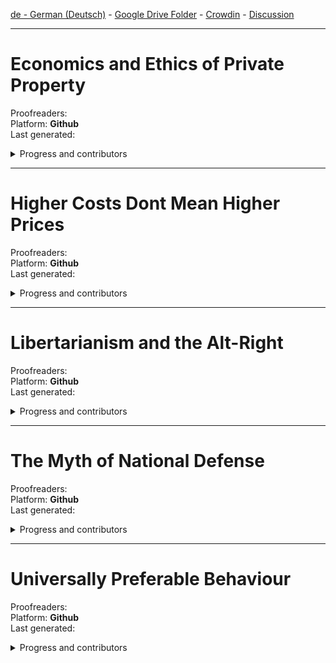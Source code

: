 
[de - German (Deutsch)](https://github.com/ancap-ch/from-en/tree/utopian/en) - [Google Drive Folder](https://drive.google.com/open?id=1ZJSmlffH0FgnlYXPbxbDHuPVM3JQtdUc) - [Crowdin](https://crowdin.com/project/ancap-ch/de) - [Discussion](https://DE.ancap.ch)

---

# Economics and Ethics of Private Property    
Proofreaders:   
Platform: **Github**  
Last generated:  

<details>
  <summary>Progress and contributors</summary>

| file name | translated | reviewed | words | translators | arbitrary | arbitrary |
| - | - | - | - | - | - | - |
| 01_pref2nd_ed.md | :o: | :x: |    210 | jmotip | | |
| 02_pref1st_ed.md | :o: | :x: |    400 | jmotip | | |
| 03_p01.md | :o: | :x: |    001 | jmotip | | |
| 03_p01_ch01_01.md | :o: | :x: | 4k 150 | jmotip | | |
| 03_p01_ch01_02.md | :o: | :x: | 4k 650 | jmotip | | |
| 03_p01_ch01_03.md | :o: | :x: | 3k 280 | jmotip | | |
| 03_p01_ch02_01.md | :o: | :x: | 3k 510 | jmotip | | |
| 03_p01_ch02_02.md | :o: | :x: | 2k 590 | jmotip | | |
| 03_p01_ch02_03.md | :o: | :x: | 3k 440 | jmotip | | |
| 03_p01_ch02_04.md | :o: | :x: | 3k 510 | jmotip | | |
| 03_p01_ch02_05.md | :o: | :x: | 3k 280 | jmotip | | |
| 03_p01_ch03_01.md | :o: | :x: | 2k 370 | jmotip | | |
| 03_p01_ch03_02.md | :o: | :x: | 2k 580 | jmotip | | |
| 03_p01_ch03_03.md | :o: | :x: | 2k 820 | jmotip | | |
| 03_p01_ch03_04.md | :o: | :x: | 3k 550 | jmotip | | |
| 03_p01_ch03_05.md | :o: | :x: | 3k 570 | jmotip | | |
| 03_p01_ch04_01.md | :o: | :x: | 4k 300 | jmotip | | |
| 03_p01_ch04_02.md | :o: | :x: | 4k 000 | jmotip | | |
| 03_p01_ch05_01.md | :o: | :x: | 2k 400 | jmotip | | |
| 03_p01_ch05_02.md | :o: | :x: | 3k 470 | jmotip | | |
| 03_p01_ch05_03.md | :o: | :x: | 3k 920 | jmotip | | |
| 03_p01_ch05_04.md | :o: | :x: | 2k 930 | jmotip | | |
| 03_p01_ch06_01.md | :o: | :x: | 2k 940 | jmotip | | |
| 03_p01_ch06_02.md | :o: | :x: | 4k 530 | jmotip | | |
| 03_p01_ch06_03.md | :o: | :x: | 3k 860 | jmotip | | |
| 03_p01_ch07_01.md | :o: | :x: | 2k 830 | jmotip | | |
| 03_p01_ch07_02.md | :o: | :x: | 3k 260 | jmotip | | |
| 03_p01_ch07_03.md | :o: | :x: | 2k 950 | jmotip | | |
| 03_p01_ch07_04.md | :o: | :x: | 2k 660 | jmotip | | |
| 03_p01_ch07_05.md | :o: | :x: | 3k 620 | jmotip | | |
| 03_p01_ch07_06.md | :o: | :x: | 3k 600 | jmotip | | |
| 03_p01_ch08.md | :o: | :x: | 2k 430 | jmotip | | |
| 03_p02.md | :o: | :x: |    001 | jmotip | | |
| 03_p02_ch09.md | :x: | :x: | 010 | | | |
| 03_p02_ch09_01.md | :x: | :x: | 400 | | | |
| 03_p02_ch09_02.md | :x: | :x: | 4k 490 | | | |
| 03_p02_ch09_03_01.md | :x: | :x: | 2k 720 | | | |
| 03_p02_ch09_03_02.md | :x: | :x: | 3k 050 | | | |
| 03_p02_ch09_04.md | :x: | :x: | 200 | | | |
| 03_p02_ch10.md | :x: | :x: | 3k 220 | | | |
| 03_p02_ch11.md | :x: | :x: | 10 | | | |
| 03_p02_ch11_1.md | :x: | :x: | 2k 430 | | | |
| 03_p02_ch11_2.md | :x: | :x: | 4k 290 | | | |
| 03_p02_ch11_3.md | :x: | :x: | 3k 200 | | | |
| 03_p02_ch12.md | :x: | :x: | 2k 890 | | | |
| 03_p02_ch13.md | :o: | :x: | 2k 560 | jmotip | | |
| 03_p02_ch14.md | :x: | :x: | 10 | | | |
| 03_p02_ch14_1.md | :x: | :x: | 2k 760 | | | |
| 03_p02_ch14_2.md | :x: | :x: | 4k 290 | | | |
| 03_p02_ch14_3.md | :x: | :x: | 4k 780 | | | |
| 03_p02_ch15.md | :x: | :x: | 1 | | | |
| 03_p02_ch15_01.md | :x: | :x: | 310 | | | |
| 03_p02_ch15_02.md | :x: | :x: | 2k 360 | | | |
| 03_p02_ch15_03.md | :x: | :x: | 720 | | | |
| 03_p02_ch15_04.md | :x: | :x: | 890 | | | |
| 03_p02_ch15_05.md | :x: | :x: | 2k 020 | | | |
| 04_apx.md | :x: | :x: | 1 | | | |
| 04_apx_01.md | :x: | :x: | 1k 580 | | | |
| 04_apx_02.md | :x: | :x: | 1k 870 | | | |
| 04_apx_03.md | :x: | :x: | 1k 950 | | | |
| 04_apx_04.md | :x: | :x: | 1k 810 | | | |


</details>



---

# Higher Costs Dont Mean Higher Prices    
Proofreaders:   
Platform: **Github**  
Last generated:  

<details>
  <summary>Progress and contributors</summary>

| file name | translated | reviewed | words | translators | arbitrary | arbitrary |
| - | - | - | - | - | - | - |
| essay.md | :o: | :x: | 1k 220 | jmotip | | | | |

</details>

---

# Libertarianism and the Alt-Right    
Proofreaders:   
Platform: **Github**  
Last generated:  

<details>
  <summary>Progress and contributors</summary>

| file name | translated | reviewed | words | translators | arbitrary | arbitrary |
| - | - | - | - | - | - | - |
| 01_speech.md | :o: | :x: | 7k 100 | jmotip | | | | |

</details>


---

# The Myth of National Defense    
Proofreaders:   
Platform: **Github**  
Last generated:  

<details>
  <summary>Progress and contributors</summary>

| file name | translated | reviewed | words | translators | arbitrary | arbitrary |
| - | - | - | - | - | - | - |
| intro.md | :o: | :x: | 5k 050 | jmotip | | | | |
| < more files to be added > | :x: | :x: |  | | | | | |

</details>


---

# Universally Preferable Behaviour    
Proofreaders:   
Platform: **Github**  
Last generated:  

<details>
  <summary>Progress and contributors</summary>

| file name | translated | reviewed | words | translators | arbitrary | arbitrary |
| - | - | - | - | - | - | - |
| p00_ch01_foreword.md | :x: | :x: | 2k 380 | | | | | |
| p00_ch02_intro.md | :x: | :x: | 3k 220 | | | | | |
| p01.md | :x: | :x: |    001 | | | | | |
| p01_ch01_a_framework.md | :x: | :x: | 1k 980 | | | | | |
| p01_ch02_internal.md | :x: | :x: |    540  | | | | | |
| p01_ch03_ethics.md | :x: | :x: | 1k 410 | | | | | |
| p01_ch04_pref.md | :x: | :x: | 2k 040 | | | | | |
| p01_ch05_01_univ.md | :x: | :x: | 1k 520 | | | | | |
| p01_ch05_02_univ.md | :x: | :x: | 3k 090 | | | | | |
| p01_ch06_upb.md | :x: | :x: | 2k 350 | | | | | |
| p01_ch07_init.md | :x: | :x: |    910 | | | | | |
| p01_ch08_lifeboat.md | :x: | :x: | 1k 500 | | | | | |
| p01_ch09_the_beast.md | :x: | :x: | 1k 190 | | | | | |
| p02.md | :x: | :x: |    001 | | | | | |
| p02_ch01_ethical_categories.md | :x: | :x: |    770 | | | | | |
| p02_ch02_.._rape.md | :x: | :x: | 3k 310 | | | | | |
| p02_ch03_.._murder.md | :x: | :x: | 1k 050 | | | | | |
| p02_ch04_.._theft.md | :x: | :x: | 3k 550 | | | | | |
| p02_ch05_.._fraud.md | :x: | :x: |    770 | | | | | |
| p02_ch06_.._lying.md | :x: | :x: |    500 | | | | | |
| p02_ch07_01_.._upb.md | :x: | :x: | 2k 400 | | | | | |
| p02_ch07_02_.._upb.md | :x: | :x: | 1k 110 | | | | | |
| p03.md | :x: | :x: |    001 | | | | | |
| p03_ch01_.._behaviour.md | :x: | :x: |    180 | | | | | |
| p03_ch02_.._revisited.md | :x: | :x: | 1k 200 | | | | | |
| p03_ch03_01_..existence.md | :x: | :x: | 3k 320 | | | | | |
| p03_ch03_02_..existence.md | :x: | :x: | 2k 780 | | | | | |
| p03_ch03_03_..existence.md | :x: | :x: | 2k 260 | | | | | |
| p03_ch04_additional_proofs.md | :x: | :x: |    480 | | | | | |
| p03_ch05_parallels.md | :x: | :x: | 1k 070 | | | | | |
| p04.md | :x: | :x: | 1k 260 | | | | | |
| p05_appendices.md | :x: | :x: |    880 | | | | | |

</details>


